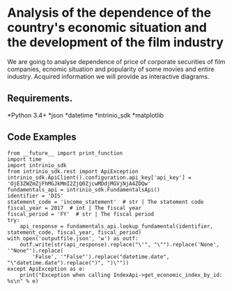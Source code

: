 Analysis of the dependence of the country's economic situation and the development of the film industry
========================
We are going to analyse dependence of price of corporate securities of film companies, ecnomic situation and popularity of some movies and entire industry. Acquired information we will provide as interactive diagrams.

Requirements.
------------------------
*Python 3.4+
*json
*datetime
*intrinio_sdk
*matplotlib

Code Examples
------------------------
    from __future__ import print_function
    import time
    import intrinio_sdk
    from intrinio_sdk.rest import ApiException
    intrinio_sdk.ApiClient().configuration.api_key['api_key'] = 'OjE3ZWZmZjFhMGJkMmI2ZjQ0ZjcwMDdjMGVjNjA4ZDQw'
    fundamentals_api = intrinio_sdk.FundamentalsApi()
    identifier = 'DIS'
    statement_code = 'income_statement'  # str | The statement code
    fiscal_year = 2017  # int | The fiscal year
    fiscal_period = 'FY'  # str | The fiscal period
    try:
        api_response = fundamentals_api.lookup_fundamental(identifier, statement_code, fiscal_year, fiscal_period)
    with open('outputfile.json', 'w') as outf:
        outf.write(str(api_response).replace("\'", "\"").replace('None', '"None"').replace(
            'False', '"False"').replace("datetime.date", "\"datetime.date").replace(")", ")\""))
    except ApiException as e:
        print("Exception when calling IndexApi->get_economic_index_by_id: %s\n" % e)
